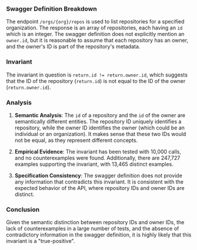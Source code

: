 ### Swagger Definition Breakdown

The endpoint `/orgs/{org}/repos` is used to list repositories for a specified organization. The response is an array of repositories, each having an `id` which is an integer. The swagger definition does not explicitly mention an `owner.id`, but it is reasonable to assume that each repository has an owner, and the owner's ID is part of the repository's metadata.

### Invariant

The invariant in question is `return.id != return.owner.id`, which suggests that the ID of the repository (`return.id`) is not equal to the ID of the owner (`return.owner.id`).

### Analysis

1. **Semantic Analysis**: The `id` of a repository and the `id` of the owner are semantically different entities. The repository ID uniquely identifies a repository, while the owner ID identifies the owner (which could be an individual or an organization). It makes sense that these two IDs would not be equal, as they represent different concepts.

2. **Empirical Evidence**: The invariant has been tested with 10,000 calls, and no counterexamples were found. Additionally, there are 247,727 examples supporting the invariant, with 13,465 distinct examples.

3. **Specification Consistency**: The swagger definition does not provide any information that contradicts this invariant. It is consistent with the expected behavior of the API, where repository IDs and owner IDs are distinct.

### Conclusion

Given the semantic distinction between repository IDs and owner IDs, the lack of counterexamples in a large number of tests, and the absence of contradictory information in the swagger definition, it is highly likely that this invariant is a "true-positive".
